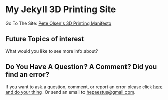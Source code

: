 # My Jekyll 3D Printing Site
Go To The Site: [Pete Olsen's 3D Printing Manifesto](https://hepaestus.github.io/3d-printing/)
## Future Topics of interest
What would you like to see more info about?

## Do You Have A Question? A Comment? Did you find an error?
If you want to ask a question, comment, or report an error please click [here and do your thing](https://github.com/hepaestus/3d-printing/issues/new). Or send an email to [hepaestus@gmail.com](mailto://hepaestus@gmail.com).
